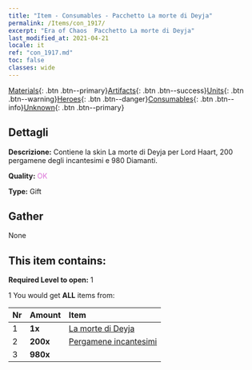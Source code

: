 ```yaml
---
title: "Item - Consumables - Pacchetto La morte di Deyja"
permalink: /Items/con_1917/
excerpt: "Era of Chaos  Pacchetto La morte di Deyja"
last_modified_at: 2021-04-21
locale: it
ref: "con_1917.md"
toc: false
classes: wide
---
```

 [Materials](/it/Items/){: .btn .btn--primary}[Artifacts](/it/Items/Artifacts/){: .btn .btn--success}[Units](/it/Items/Units/){: .btn .btn--warning}[Heroes](/it/Items/Heroes/){: .btn .btn--danger}[Consumables](/it/Items/Consumables/){: .btn .btn--info}[Unknown](/it/Items/Unknown/){: .btn .btn--primary}

## Dettagli
 **Descrizione:** Contiene la skin La morte di Deyja per Lord Haart, 200 pergamene degli incantesimi e 980 Diamanti.

 **Quality:** <span style="color: #DA70D6">OK</span>

 **Type:** Gift

## Gather

  None

## This item contains:

 **Required Level to open:** 1

 1 You would get **ALL** items  from:

  | Nr | Amount |     Item    |
  |:---|:-------|:------------|
  | 1 |  **1x** | [La morte di Deyja](/it/Items/con_1050/) |  | 
  | 2 |  **200x** | [Pergamene incantesimi](/it/Items/con_694/) |  | 
  | 3 |  **980x** | <i class="fas fa-gem"/> |  | 

